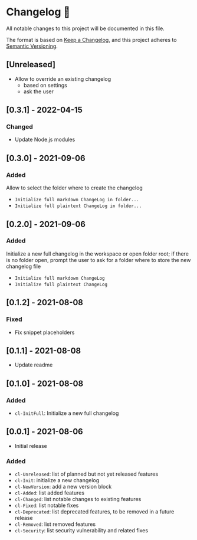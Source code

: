 <!-- markdownlint-disable -->
# Changelog 📝

All notable changes to this project will be documented in this file.

The format is based on [Keep a Changelog](https://keepachangelog.com/en/1.0.0/), and this project adheres to [Semantic Versioning](https://semver.org/spec/v2.0.0.html).

## [Unreleased]

* Allow to override an existing changelog
  * based on settings
  * ask the user
## [0.3.1] - 2022-04-15

### Changed

* Update Node.js modules

## [0.3.0] - 2021-09-06

### Added

Allow to select the folder where to create the changelog
* `Initialize full markdown ChangeLog in folder...`
* `Initialize full plaintext ChangeLog in folder...`

## [0.2.0] - 2021-09-06

### Added

Initialize a new full changelog in the workspace or open folder root; if there is no folder open, prompt the user to ask for a folder where to store the new changelog file
* `Initialize full markdown ChangeLog`
* `Initialize full plaintext ChangeLog`

## [0.1.2] - 2021-08-08

### Fixed

* Fix snippet placeholders
  
## [0.1.1] - 2021-08-08

* Update readme

## [0.1.0] - 2021-08-08

### Added

* `cl-InitFull`: Initialize a new full changelog

## [0.0.1] - 2021-08-06

* Initial release

### Added

* `cl-Unreleased`: list of planned but not yet released features
* `cl-Init`: initialize a new changelog
* `cl-NewVersion`: add a new version block
* `cl-Added`: list added features
* `cl-Changed`: list notable changes to existing features
* `cl-Fixed`: list notable fixes
* `cl-Deprecated`: list deprecated features, to be removed in a future release
* `cl-Removed`: list removed features
* `cl-Security`: list security vulnerability and related fixes
